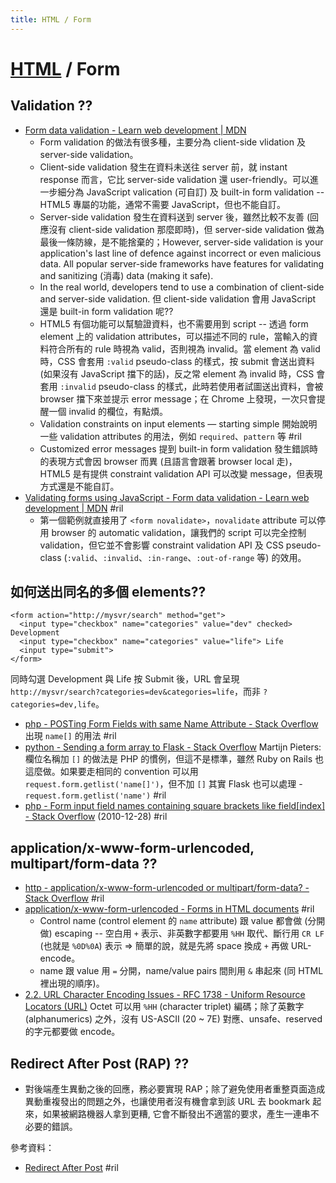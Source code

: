 ```yaml
---
title: HTML / Form
---
```

# [HTML](html.md) / Form

## Validation ??

  - [Form data validation \- Learn web development \| MDN](https://developer.mozilla.org/en-US/docs/Learn/HTML/Forms/Form_validation)
      - Form validation 的做法有很多種，主要分為 client-side vlidation 及 server-side validation。
      - Client-side validation 發生在資料未送往 server 前，就 instant response 而言，它比 server-side validation 還 user-friendly。可以進一步細分為 JavaScript valication (可自訂) 及 built-in form validation -- HTML5 專屬的功能，通常不需要 JavaScript，但也不能自訂。
      - Server-side validation 發生在資料送到 server 後，雖然比較不友善 (回應沒有 client-side validation 那麼即時)，但 server-side validation 做為最後一條防線，是不能捨棄的；However, server-side validation is your application's last line of defence against incorrect or even malicious data. All popular server-side frameworks have features for validating and sanitizing (消毒) data (making it safe).
      - In the real world, developers tend to use a combination of client-side and server-side validation. 但 client-side validation 會用 JavaScript 還是 built-in form validation 呢??
      - HTML5 有個功能可以幫驗證資料，也不需要用到 script -- 透過 form element 上的 validation attributes，可以描述不同的 rule，當輸入的資料符合所有的 rule 時視為 valid，否則視為 invalid。當 element 為 valid 時，CSS 會套用 `:valid` pseudo-class 的樣式，按 submit 會送出資料 (如果沒有 JavaScript 擋下的話)，反之常 element 為 invalid 時，CSS 會套用 `:invalid` pseudo-class 的樣式，此時若使用者試圖送出資料，會被 browser 擋下來並提示 error message；在 Chrome 上發現，一次只會提醒一個 invalid 的欄位，有點煩。
      - Validation constraints on input elements — starting simple 開始說明一些 validation attributes 的用法，例如 `required`、`pattern` 等 #ril
      - Customized error messages 提到 built-in form validation 發生錯誤時的表現方式會因 browser 而異 (且語言會跟著 browser local 走)，HTML5 是有提供 constraint validation API 可以改變 message，但表現方式還是不能自訂。
  - [Validating forms using JavaScript - Form data validation \- Learn web development \| MDN](https://developer.mozilla.org/en-US/docs/Learn/HTML/Forms/Form_validation#Validating_forms_using_JavaScript) #ril
      - 第一個範例就直接用了 `<form novalidate>`，`novalidate` attribute 可以停用 browser 的 automatic validation，讓我們的 script 可以完全控制 validation，但它並不會影響 constraint validation API 及 CSS pseudo-class (`:valid`、`:invalid`、`:in-range`、`:out-of-range` 等) 的效用。

## 如何送出同名的多個 elements??

```
<form action="http://mysvr/search" method="get">
  <input type="checkbox" name="categories" value="dev" checked> Development
  <input type="checkbox" name="categories" value="life"> Life
  <input type="submit">
</form>
```

同時勾選 Development 與 Life 按 Submit 後，URL 會呈現 `http://mysvr/search?categories=dev&categories=life`，而非 `?categories=dev,life`。

  - [php \- POSTing Form Fields with same Name Attribute \- Stack Overflow](https://stackoverflow.com/questions/2203430/) 出現 `name[]` 的用法 #ril 
  - [python \- Sending a form array to Flask \- Stack Overflow](https://stackoverflow.com/questions/24808660/) Martijn Pieters: 欄位名稱加 `[]` 的做法是 PHP 的慣例，但這不是標準，雖然 Ruby on Rails 也這麼做。如果要走相同的 convention 可以用 `request.form.getlist('name[]')`，但不加 `[]` 其實 Flask 也可以處理 - `request.form.getlist('name')` #ril
  - [php \- Form input field names containing square brackets like field\[index\] \- Stack Overflow](https://stackoverflow.com/questions/4543500/) (2010-12-28) #ril

## application/x-www-form-urlencoded, multipart/form-data ??

  - [http \- application/x\-www\-form\-urlencoded or multipart/form\-data? \- Stack Overflow](https://stackoverflow.com/questions/4007969/) #ril
  - [application/x-www-form-urlencoded - Forms in HTML documents](https://www.w3.org/TR/html401/interact/forms.html#didx-applicationx-www-form-urlencoded) #ril
      - Control name (control element 的 `name` attribute) 跟 value 都會做 (分開做) escaping -- 空白用 `+` 表示、非英數字都要用 `%HH` 取代、斷行用 `CR LF` (也就是 `%0D%0A`) 表示 => 簡單的說，就是先將 space 換成 `+` 再做 URL-encode。
      - name 跟 value 用 `=` 分開，name/value pairs 間則用 `&` 串起來 (同 HTML 裡出現的順序)。
  - [2.2. URL Character Encoding Issues - RFC 1738 \- Uniform Resource Locators (URL)](https://tools.ietf.org/html/rfc1738#section-2.2) Octet 可以用 `%HH` (character triplet) 編碼；除了英數字 (alphanumerics) 之外，沒有 US-ASCII (20 ~ 7E) 對應、unsafe、reserved 的字元都要做 encode。

## Redirect After Post (RAP) ??

  - 對後端產生異動之後的回應，務必要實現 RAP；除了避免使用者重整頁面造成異動重複發出的問題之外，也讓使用者沒有機會拿到該 URL 去 bookmark 起來，如果被網路機器人拿到更糟, 它會不斷發出不適當的要求，產生一連串不必要的錯誤。

參考資料：

  - [Redirect After Post](http://wiki.c2.com/?RedirectAfterPost) #ril
